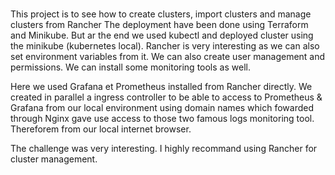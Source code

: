 ### 
This project is to see how to create clusters, import clusters
and manage clusters from Rancher
The deployment have been done using Terraform and Minikube.
But ar the end we used kubectl and deployed cluster using the
minikube (kubernetes local).
Rancher is very interesting as we can also set environment variables from it.
We can also create user management and permissions.
We can install some monitoring tools as well.

Here we used Grafana et Prometheus installed from Rancher directly.
We created in parallel a ingress controller to be able to access to
Prometheus & Grafana from our local environment using domain names
which fowarded through Nginx gave use access to those two famous logs
monitoring tool. Thereforem from our local internet browser.

The challenge was very interesting.
I highly recommand using Rancher for cluster management.
